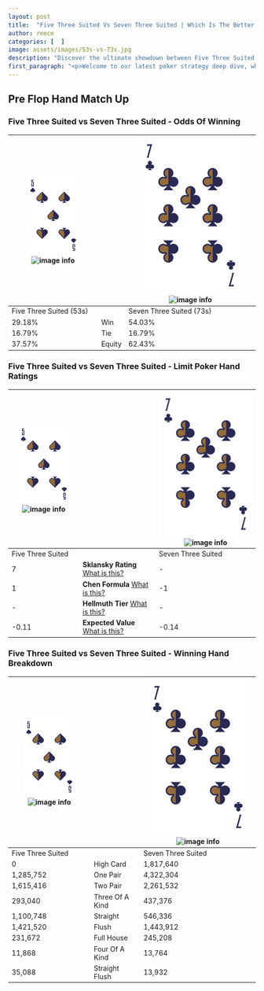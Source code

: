 ```yaml
---
layout: post
title:  "Five Three Suited Vs Seven Three Suited | Which Is The Better Hand In Poker? A Complete Guide"
author: reece
categories: [  ]
image: assets/images/53s-vs-73s.jpg
description: "Discover the ultimate showdown between Five Three Suited and Seven Three Suited in poker! Uncover the odds, strategies, and scenarios where one hand triumphs over the other. Get ready to up your poker game with this thrilling analysis."
first_paragraph: "<p>Welcome to our latest poker strategy deep dive, where we're pitting two distinct hands against each other in a high-stakes showdown: Five Three Suited vs Seven Three Suited.</p><p>In the dynamic world of poker, every decision counts, and knowing which hand holds the upper hand is key to your success at the table.</p><p>In this article, we'll dissect these two hands, explore the scenarios where one dominates the other, and equip you with the knowledge to make strategic choices that can tip the odds in your favor.</p><p>Get ready to unravel the intriguing dynamics of these poker hands and elevate your game to new heights.</p>"
---
```




[comment]: # (sp0)

## Pre Flop Hand Match Up

<div class="table hand-ratings" markdown="1"> 



### Five Three Suited vs Seven Three Suited - Odds Of Winning


    
| ![image info](assets/images/hand1/5.png) ![image info](assets/images/hand1/3s.png) |  | ![image info](assets/images/hand2/7.png) ![image info](assets/images/hand2/3s.png) |
| -------- | -------- | -------- |
| Five Three Suited (53s) |  | Seven Three Suited (73s) |
| 29.18% | Win | 54.03% |
| 16.79% | Tie | 16.79% |
| 37.57% | Equity | 62.43% |




[comment]: # (sp1)



### Five Three Suited vs Seven Three Suited - Limit Poker Hand Ratings


    
| ![image info](assets/images/hand1/5.png) ![image info](assets/images/hand1/3s.png) |  | ![image info](assets/images/hand2/7.png) ![image info](assets/images/hand2/3s.png) |
| -------- | -------- | -------- |
| Five Three Suited |  | Seven Three Suited |
| 7 | **Sklansky Rating** [What is this?](/sklansky-rating-explained) | - |
| 1 | **Chen Formula** [What is this?](/chen-formula-explained) | -1 |
| - | **Hellmuth Tier** [What is this?](/Hellmuth-tier-explained) | - |
| -0.11 | **Expected Value** [What is this?](/expected-value-explained) | -0.14 |




[comment]: # (sp2)



### Five Three Suited vs Seven Three Suited - Winning Hand Breakdown


    
| ![image info](assets/images/hand1/5.png) ![image info](assets/images/hand1/3s.png) |  | ![image info](assets/images/hand2/7.png) ![image info](assets/images/hand2/3s.png) |
| -------- | -------- | -------- |
| Five Three Suited |  | Seven Three Suited |
| 0 | High Card | 1,817,640 |
| 1,285,752 | One Pair | 4,322,304 |
| 1,615,416 | Two Pair | 2,261,532 |
| 293,040 | Three Of A Kind | 437,376 |
| 1,100,748 | Straight | 546,336 |
| 1,421,520 | Flush | 1,443,912 |
| 231,672 | Full House | 245,208 |
| 11,868 | Four Of A Kind | 13,764 |
| 35,088 | Straight Flush | 13,932 |




[comment]: # (sp3)



</div>

[comment]: # (sp4)



[comment]: # (sp5)


